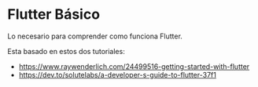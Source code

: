 # Flutter Básico 
Lo necesario para comprender como funciona Flutter. 

Esta basado en estos dos tutoriales: 

- https://www.raywenderlich.com/24499516-getting-started-with-flutter 
- https://dev.to/solutelabs/a-developer-s-guide-to-flutter-37f1